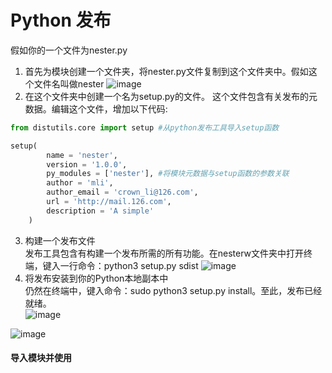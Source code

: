 # Python 发布

假如你的一个文件为nester.py
1. 首先为模块创建一个文件夹，将nester.py文件复制到这个文件夹中。假如这个文件名叫做nester
![image](http://note.youdao.com/yws/public/resource/ab207ad4ce948f0698a6126d76ccbce8/xmlnote/264D563432C142B3AE8C3CB349CB9C6F/9598)
2. 在这个文件夹中创建一个名为setup.py的文件。
这个文件包含有关发布的元数据。编辑这个文件，增加以下代码:
```python
from distutils.core import setup #从python发布工具导入setup函数

setup(
        name = 'nester',
        version = '1.0.0',
        py_modules = ['nester'], #将模块元数据与setup函数的参数关联
        author = 'mli',
        author_email = 'crown_li@126.com',
        url = 'http://mail.126.com',
        description = 'A simple'
    )
```
3. 构建一个发布文件  
发布工具包含有构建一个发布所需的所有功能。在nesterw文件夹中打开终端，键入一行命令：python3 setup.py sdist
![image](http://note.youdao.com/yws/public/resource/ab207ad4ce948f0698a6126d76ccbce8/xmlnote/6604B73BC5AD4B81B716A10415350081/9600)
4. 将发布安装到你的Python本地副本中  
仍然在终端中，键入命令：sudo python3 setup.py install。至此，发布已经就绪。  
![image](http://note.youdao.com/yws/public/resource/ab207ad4ce948f0698a6126d76ccbce8/xmlnote/027975C83B38462A83656E6B83FB7143/9605)

![image](http://note.youdao.com/yws/public/resource/ab207ad4ce948f0698a6126d76ccbce8/xmlnote/E0D6060F7C5B4E9F8859BA5E6ABC5528/9610)

#### 导入模块并使用
